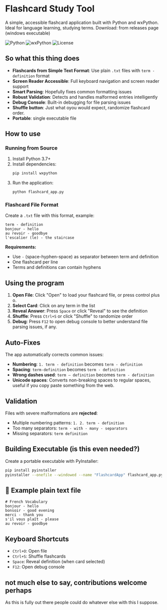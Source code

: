 # Flashcard Study Tool

A simple, accessible flashcard application built with Python and wxPython. Ideal for language learning, studying terms.
Download: from releases page (windows executable)

![Python](https://img.shields.io/badge/python-3.7+-blue.svg)
![wxPython](https://img.shields.io/badge/wxpython-4.0+-green.svg)
![License](https://img.shields.io/badge/license-MIT-blue.svg)

##  So what this thing does
- **Flashcards from Simple Text Format**: Use plain `.txt` files with `term - definition` format
- **Screen Reader Accessible**: Full keyboard navigation and screen reader support
- **Smart Parsing**: Hopefully fixes common formatting issues
- **Robust Validation**: Detects and handles malformed entries intelligently
- **Debug Console**: Built-in debugging for file parsing issues
- **Shuffle button**: Just what oyou would expect, randomize flashcard order.
- **Portable**:  single executable file

##  How to use

### Running from Source
1. Install Python 3.7+
2. Install dependencies:
   ```bash
   pip install wxpython
   ```
3. Run the application:
   ```bash
   python flashcard_app.py
   ```

### Flashcard File Format
Create a `.txt` file with this format, example:
```
term - definition
bonjour - hello
au revoir - goodbye
l'escalier (le) - the staircase
```

**Requirements:**
- Use ` - ` (space-hyphen-space) as separator between term and definition
- One flashcard per line
- Terms and definitions can contain hyphens

##  Using the program

1. **Open File**: Click "Open" to load your flashcard file, or press control plus o.
2. **Select Card**: Click on any term in the list
3. **Reveal Answer**: Press `Space` or click "Reveal" to see the definition
4. **Shuffle**: Press `Ctrl+S` or click "Shuffle" to randomize order
5. **Debug**: Press `F12` to open debug console to better understand  file parsing issues, if any.

##  Auto-Fixes

The app automatically corrects common issues:
- **Numbering**: `1. term - definition` becomes `term - definition`
- **Spacing**: `term-definition` becomes `term - definition`
- **Wrong dashes used**: `term – definition` becomes `term - definition`
- **Unicode spaces**: Converts non-breaking spaces to regular spaces, useful if you copy paste something from the web.

## Validation

Files with severe malformations are **rejected**:
- Multiple numbering patterns: `1. 2. term - definition`
- Too many separators: `term - with - many - separators`
- Missing separators: `term definition`

##  Building Executable (is this even needed?)

Create a portable executable with PyInstaller:
```bash
pip install pyinstaller
pyinstaller --onefile --windowed --name "FlashcardApp" flashcard_app.py
```

## 📝 Example plain text file

```
# French Vocabulary
bonjour - hello
bonsoir - good evening
merci - thank you
s'il vous plaît - please
au revoir - goodbye
```

##  Keyboard Shortcuts

- `Ctrl+O`: Open file
- `Ctrl+S`: Shuffle flashcards
- `Space`: Reveal definition (when card selected)
- `F12`: Open debug console


## not much else to say, contributions welcome perhaps
As this is fully out there people could do whatever else with this I suppose.
